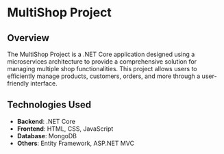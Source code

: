 # MultiShop Project

## Overview
The MultiShop Project is a .NET Core application designed using a microservices architecture to provide a comprehensive solution for managing multiple shop functionalities. This project allows users to efficiently manage products, customers, orders, and more through a user-friendly interface.


## Technologies Used
- **Backend**: .NET Core
- **Frontend**: HTML, CSS, JavaScript
- **Database**:  MongoDB
- **Others**: Entity Framework, ASP.NET MVC
